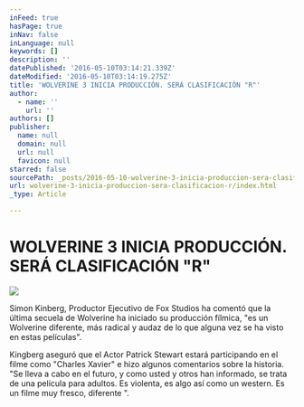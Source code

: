 ```yaml
---
inFeed: true
hasPage: true
inNav: false
inLanguage: null
keywords: []
description: ''
datePublished: '2016-05-10T03:14:21.339Z'
dateModified: '2016-05-10T03:14:19.275Z'
title: 'WOLVERINE 3 INICIA PRODUCCIÓN. SERÁ CLASIFICACIÓN "R"'
author:
  - name: ''
    url: ''
authors: []
publisher:
  name: null
  domain: null
  url: null
  favicon: null
starred: false
sourcePath: _posts/2016-05-10-wolverine-3-inicia-produccion-sera-clasificacion-r.md
url: wolverine-3-inicia-produccion-sera-clasificacion-r/index.html
_type: Article

---
```

# WOLVERINE 3 INICIA PRODUCCIÓN. SERÁ CLASIFICACIÓN "R"
![](https://the-grid-user-content.s3-us-west-2.amazonaws.com/48e2c944-0a10-4b53-966a-06685e544c2d.jpg)

Simon Kinberg, Productor Ejecutivo de Fox Studios ha comentó que la última secuela de Wolverine ha iniciado su producción fílmica, "es un Wolverine diferente, más radical y audaz de lo que alguna vez se ha visto en estas películas".

Kingberg aseguró que el Actor Patrick Stewart estará participando en el filme como "Charles Xavier" e hizo algunos comentarios sobre la historia. "Se lleva a cabo en el futuro, y como usted y otros han informado, se trata de una película para adultos. Es violenta, es algo así como un western. Es un filme muy fresco, diferente ".